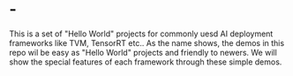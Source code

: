 # -
This is a set of "Hello World" projects for commonly uesd AI deployment frameworks like TVM, TensorRT etc..
As the name shows, the demos in this repo wil be easy as "Hello World" projects and friendly to newers.
We will show the special features of each framework through these simple demos.
